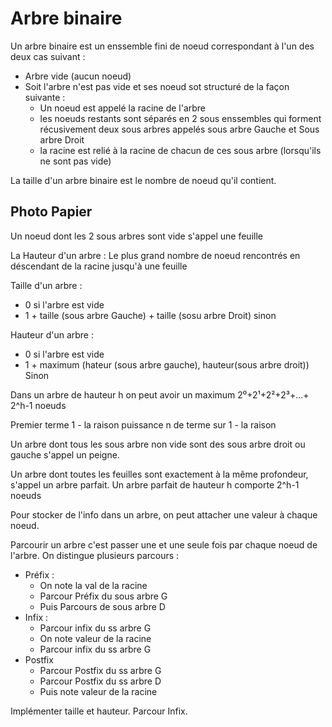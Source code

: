 # Arbre binaire 
Un arbre binaire est un enssemble fini de noeud correspondant à l'un des deux cas suivant : 
- Arbre vide (aucun noeud)
- Soit l'arbre n'est pas vide et ses noeud sot structuré de la façon suivante :
    - Un noeud est appelé la racine de l'arbre
    - les noeuds restants sont séparés en 2 sous enssembles qui forment récusivement deux sous arbres appelés sous arbre Gauche et Sous arbre Droit
    - la racine est relié à la racine de chacun de ces sous arbre (lorsqu'ils ne sont pas vide)

La taille d'un arbre binaire est le nombre de noeud qu'il contient. 
## Photo Papier
Un noeud dont les 2 sous arbres sont vide s'appel une feuille

La Hauteur d'un arbre : Le plus grand nombre de noeud rencontrés en déscendant de la racine jusqu'à une feuille

Taille d'un arbre :
- 0 si l'arbre est vide 
- 1 + taille (sous arbre Gauche) + taille (sosu arbre Droit) sinon 

Hauteur d'un arbre :
- 0 si l'arbre est vide
- 1 + maximum (hateur (sous arbre gauche), hauteur(sous arbre droit)) Sinon 

Dans un arbre de hauteur h on peut avoir un maximum 2⁰+2¹+2²+2³+...+ 2^h-1 noeuds

Premier terme 1 - la raison puissance n de terme sur 1 - la raison 

Un arbre dont tous les sous arbre non vide sont des sous arbre droit ou gauche s'appel un peigne.

Un arbre dont toutes les feuilles sont exactement à la même profondeur, s'appel un arbre parfait. Un arbre parfait de hauteur h comporte 2^h-1 noeuds

Pour stocker de l'info dans un arbre, on peut attacher une valeur à chaque noeud. 

Parcourir un arbre c'est passer une et une seule fois par chaque noeud de l'arbre. On distingue plusieurs parcours :
- Préfix :
    - On note la val de la racine 
    - Parcour Préfix du sous arbre G   
    - Puis Parcours de sous arbre D
- Infix :
    - Parcour infix du ss arbre G
    - On note valeur de la racine
    - Parcour infix du ss arbre G
- Postfix 
    - Parcour Postfix du ss arbre G
    - Parcour Postfix du ss arbre D
    - Puis note valeur de la racine
    
Implémenter taille et hauteur. Parcour Infix.